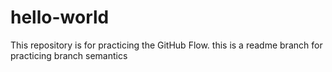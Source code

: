 # hello-world
This repository is for practicing the GitHub Flow.
this is a readme branch for practicing branch semantics 
